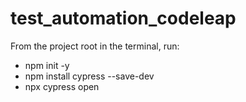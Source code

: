 # test_automation_codeleap
From the project root in the terminal, run:
- npm init -y
- npm install cypress --save-dev
- npx cypress open
